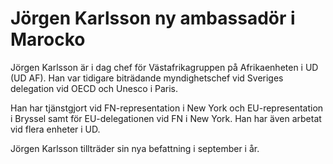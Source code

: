 # Jörgen Karlsson ny ambassadör i Marocko

Jörgen Karlsson är i dag chef för Västafrikagruppen på Afrikaenheten i UD (UD AF). Han var tidigare biträdande myndighetschef vid Sveriges delegation vid OECD och Unesco i Paris.

Han har tjänstgjort vid FN\-representation i New York och EU\-representation i Bryssel samt för EU\-delegationen vid FN i New York. Han har även arbetat vid flera enheter i UD.

Jörgen Karlsson tillträder sin nya befattning i september i år.
